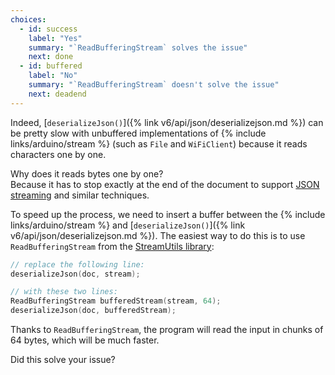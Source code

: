 ```yaml
---
choices:
  - id: success
    label: "Yes"
    summary: "`ReadBufferingStream` solves the issue"
    next: done
  - id: buffered
    label: "No"
    summary: "`ReadBufferingStream` doesn't solve the issue"
    next: deadend
---
```


Indeed, [`deserializeJson()`]({% link v6/api/json/deserializejson.md %}) can be pretty slow with unbuffered implementations of {% include links/arduino/stream %} (such as `File` and `WiFiClient`) because it reads characters one by one.

Why does it reads bytes one by one?  
Because it has to stop exactly at the end of the document to support [JSON streaming](https://en.wikipedia.org/wiki/JSON_streaming) and similar techniques.

To speed up the process, we need to insert a buffer between the {% include links/arduino/stream %} and [`deserializeJson()`]({% link v6/api/json/deserializejson.md %}).  The easiest way to do this is to use `ReadBufferingStream` from the [StreamUtils library](https://github.com/bblanchon/ArduinoStreamUtils):

```c++
// replace the following line:
deserializeJson(doc, stream);

// with these two lines:
ReadBufferingStream bufferedStream(stream, 64);
deserializeJson(doc, bufferedStream);
```

Thanks to `ReadBufferingStream`, the program will read the input in chunks of 64 bytes, which will be much faster.

Did this solve your issue?